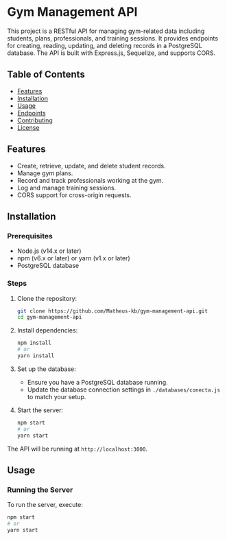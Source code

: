 # Gym Management API

This project is a RESTful API for managing gym-related data including students, plans, professionals, and training sessions. It provides endpoints for creating, reading, updating, and deleting records in a PostgreSQL database. The API is built with Express.js, Sequelize, and supports CORS.

## Table of Contents
- [Features](#features)
- [Installation](#installation)
- [Usage](#usage)
- [Endpoints](#endpoints)
- [Contributing](#contributing)
- [License](#license)

## Features
- Create, retrieve, update, and delete student records.
- Manage gym plans.
- Record and track professionals working at the gym.
- Log and manage training sessions.
- CORS support for cross-origin requests.

## Installation

### Prerequisites
- Node.js (v14.x or later)
- npm (v6.x or later) or yarn (v1.x or later)
- PostgreSQL database

### Steps
1. Clone the repository:
    ```bash
    git clone https://github.com/Matheus-kb/gym-management-api.git
    cd gym-management-api
    ```

2. Install dependencies:
    ```bash
    npm install
    # or
    yarn install
    ```

3. Set up the database:
    - Ensure you have a PostgreSQL database running.
    - Update the database connection settings in `./databases/conecta.js` to match your setup.

4. Start the server:
    ```bash
    npm start
    # or
    yarn start
    ```

The API will be running at `http://localhost:3000`.

## Usage

### Running the Server
To run the server, execute:
```bash
npm start
# or
yarn start
